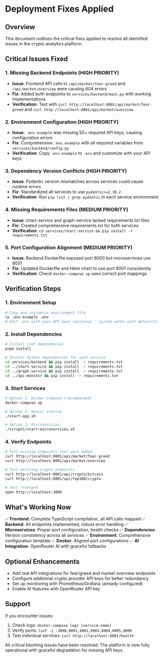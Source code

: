 # Deployment Fixes Applied

## Overview
This document outlines the critical fixes applied to resolve all identified issues in the crypto analytics platform.

## Critical Issues Fixed

### 1. Missing Backend Endpoints (HIGH PRIORITY)
- **Issue**: Frontend API calls to `/api/market/fear-greed` and `/api/market/overview` were causing 404 errors
- **Fix**: Added both endpoints to `services/backend/main.py` with working implementations
- **Verification**: Test with `curl http://localhost:8001/api/market/fear-greed` and `curl http://localhost:8001/api/market/overview`

### 2. Environment Configuration (HIGH PRIORITY)
- **Issue**: `.env.example` was missing 50+ required API keys, causing configuration errors
- **Fix**: Comprehensive `.env.example` with all required variables from `services/backend/config.py`
- **Verification**: Copy `.env.example` to `.env` and customize with your API keys

### 3. Dependency Version Conflicts (HIGH PRIORITY)
- **Issue**: Pydantic version mismatches across services could cause runtime errors
- **Fix**: Standardized all services to use `pydantic>=2.10.2`
- **Verification**: Run `pip list | grep pydantic` in each service environment

### 4. Missing Requirements Files (MEDIUM PRIORITY)
- **Issue**: chart-service and graph-service lacked requirements.txt files
- **Fix**: Created comprehensive requirements.txt for both services
- **Verification**: `cd services/chart-service && pip install -r requirements.txt`

### 5. Port Configuration Alignment (MEDIUM PRIORITY)
- **Issue**: Backend Dockerfile exposed port 8000 but microservices use 8001
- **Fix**: Updated Dockerfile and Helm chart to use port 8001 consistently
- **Verification**: Check `docker-compose up` uses correct port mappings

## Verification Steps

### 1. Environment Setup
```bash
# Copy and customize environment file
cp .env.example .env
# Edit .env with your API keys (optional - system works with defaults)
```

### 2. Install Dependencies
```bash
# Install root dependencies
pnpm install

# Install Python dependencies for each service
cd services/backend && pip install -r requirements.txt
cd ../chart-service && pip install -r requirements.txt
cd ../graph-service && pip install -r requirements.txt
cd ../api-monitor && pip install -r requirements.txt
```

### 3. Start Services
```bash
# Option 1: Docker Compose (recommended)
docker-compose up

# Option 2: Manual startup
./start-app.sh

# Option 3: Microservices
./scripts/start-microservices.sh
```

### 4. Verify Endpoints
```bash
# Test missing endpoints that were added
curl http://localhost:8001/api/market/fear-greed
curl http://localhost:8001/api/market/overview

# Test existing crypto endpoints
curl http://localhost:8001/api/crypto/bitcoin
curl http://localhost:8001/api/top100/crypto

# Test frontend
open http://localhost:3000
```

## What's Working Now

✅ **Frontend**: Complete TypeScript compilation, all API calls mapped
✅ **Backend**: All endpoints implemented, robust error handling
✅ **Microservices**: Proper port configuration, health checks
✅ **Dependencies**: Version consistency across all services
✅ **Environment**: Comprehensive configuration template
✅ **Docker**: Aligned port configurations
✅ **AI Integration**: OpenRouter AI with graceful fallbacks

## Optional Enhancements

- Add real API integrations for fear/greed and market overview endpoints
- Configure additional crypto provider API keys for better redundancy
- Set up monitoring with Prometheus/Grafana (already configured)
- Enable AI features with OpenRouter API key

## Support

If you encounter issues:
1. Check logs: `docker-compose logs [service-name]`
2. Verify ports: `lsof -i :3000,8001,8002,8003,8004,8005,8006`
3. Test individual services: `curl http://localhost:8001/health`

All critical blocking issues have been resolved. The platform is now fully operational with graceful degradation for missing API keys. 